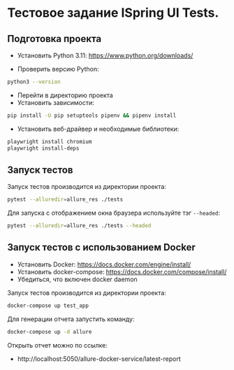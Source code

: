 # Тестовое задание ISpring UI Tests.

## Подготовка проекта
- Установить Python 3.11:
https://www.python.org/downloads/

- Проверить версию Python:
```sh
python3 --version
```
- Перейти в директорию проекта
- Установить зависимости:
```sh
pip install -U pip setuptools pipenv && pipenv install
 ```
- Установить веб-драйвер и необходимые библиотеки:
```sh
playwright install chromium
playwright install-deps
 ```


## Запуск тестов
Запуск тестов производится из директории проекта:
```sh
pytest --alluredir=allure_res ./tests
```
Для запуска с отображением окна браузера используйте тэг  `````--headed`````:
```sh
pytest --alluredir=allure_res ./tests --headed
```



## Запуск тестов с использованием Docker

- Установить Docker: https://docs.docker.com/engine/install/
- Установить docker-compose: https://docs.docker.com/compose/install/
- Убедиться, что включен docker daemon

Запуск тестов производится из директории проекта:
```sh
docker-compose up test_app
```
Для генерации отчета запустить команду:

```sh
docker-compose up -d allure
```

Открыть отчет можно по ссылке:
- http://localhost:5050/allure-docker-service/latest-report

